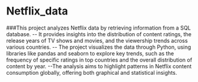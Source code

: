 # Netflix_data
###This project analyzes Netflix data by retrieving information from a SQL database.
-- It provides insights into the distribution of content ratings, the release years of TV shows and movies, and the viewership trends across various countries.
-- The project visualizes the data through Python, using libraries like pandas and seaborn to explore key trends, such as the frequency of specific ratings in top countries and the overall distribution of content by year. 
--The analysis aims to highlight patterns in Netflix content consumption globally, offering both graphical and statistical insights.
